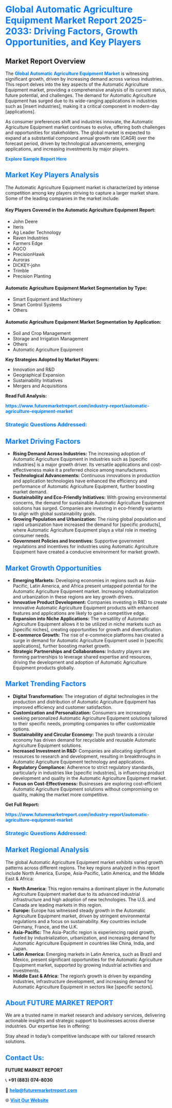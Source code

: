 <h1 style="color: #007BFF;">Global Automatic Agriculture Equipment Market Report 2025-2033: Driving Factors, Growth Opportunities, and Key Players</h1>

<section id="overview">
<h2>Market Report Overview</h2>
<p>The <a href="https://www.futuremarketreport.com/industry-report/automatic-agriculture-equipment-market" style="color: #007BFF; text-decoration: none;"><strong>Global Automatic Agriculture Equipment Market</strong></a> is witnessing significant growth, driven by increasing demand across various industries. This report delves into the key aspects of the Automatic Agriculture Equipment market, providing a comprehensive analysis of its current status, future potential, and challenges. The demand for Automatic Agriculture Equipment has surged due to its wide-ranging applications in industries such as [insert industries], making it a critical component in modern-day [applications].</p>
<p>As consumer preferences shift and industries innovate, the Automatic Agriculture Equipment market continues to evolve, offering both challenges and opportunities for stakeholders. The global market is expected to expand at a substantial compound annual growth rate (CAGR) over the forecast period, driven by technological advancements, emerging applications, and increasing investments by major players.</p>
</section>

<section id="overview">
<p><a href="https://www.futuremarketreport.com/request-sample/reportId=112780" style="color: #007BFF; text-decoration: none;"><strong>Explore Sample Report Here</strong></a></p>
</section>

<section id="key-players">
<h2 style="color: #007BFF;">Market Key Players Analysis</h2>
<p>The Automatic Agriculture Equipment market is characterized by intense competition among key players striving to capture a larger market share. Some of the leading companies in the market include:</p>
<h4>Key Players Covered in the Automatic Agriculture Equipment Report:</h4>
<ul><li>John Deere</li><li>Iteris</li><li>Ag Leader Technology</li><li>Raven Industries</li><li>Farmers Edge</li><li>AGCO</li><li>PrecisionHawk</li><li>Auroras</li><li>DICKEY-john</li><li>Trimble</li><li>Precision Planting</li></ul>
<h4>Automatic Agriculture Equipment Market Segmentation by Type:</h4>
<ul><li>Smart Equipment and Machinery</li><li>Smart Control Systems</li><li>Others</li></ul>

<h4>Automatic Agriculture Equipment Market Segmentation by Application:</h4>
<ul><li>Soil and Crop Management</li><li>Storage and Irrigation Management</li><li>Others</li><li>Automatic Agriculture Equipment</li></ul>
<p><strong>Key Strategies Adopted by Market Players:</strong></p>
<ul>
<li>Innovation and R&D</li>
<li>Geographical Expansion</li>
<li>Sustainability Initiatives</li>
<li>Mergers and Acquisitions</li>
</ul>
</section>

<section>
<p><strong>Read Full Analysis: </strong></p><a href="https://www.futuremarketreport.com/industry-report/automatic-agriculture-equipment-market" style="color: #007BFF; text-decoration: none;"><strong>https://www.futuremarketreport.com/industry-report/automatic-agriculture-equipment-market</strong></a>
<h3 style="color: #007BFF;">Strategic Questions Addressed:</h3>
</section>

<section id="driving-factors">
<h2 style="color: #007BFF;">Market Driving Factors</h2>
<ul>
<li><strong>Rising Demand Across Industries:</strong> The increasing adoption of Automatic Agriculture Equipment in industries such as [specific industries] is a major growth driver. Its versatile applications and cost-effectiveness make it a preferred choice among manufacturers.</li>
<li><strong>Technological Advancements:</strong> Continuous innovations in production and application technologies have enhanced the efficiency and performance of Automatic Agriculture Equipment, further boosting market demand.</li>
<li><strong>Sustainability and Eco-Friendly Initiatives:</strong> With growing environmental concerns, the demand for sustainable Automatic Agriculture Equipment solutions has surged. Companies are investing in eco-friendly variants to align with global sustainability goals.</li>
<li><strong>Growing Population and Urbanization:</strong> The rising global population and rapid urbanization have increased the demand for [specific products], where Automatic Agriculture Equipment plays a vital role in meeting consumer needs.</li>
<li><strong>Government Policies and Incentives:</strong> Supportive government regulations and incentives for industries using Automatic Agriculture Equipment have created a conducive environment for market growth.</li>
</ul>
</section>

<section id="growth-opportunities">
<h2 style="color: #007BFF;">Market Growth Opportunities</h2>
<ul>
<li><strong>Emerging Markets:</strong> Developing economies in regions such as Asia-Pacific, Latin America, and Africa present untapped potential for the Automatic Agriculture Equipment market. Increasing industrialization and urbanization in these regions are key growth drivers.</li>
<li><strong>Innovative Product Development:</strong> Companies investing in R&D to create innovative Automatic Agriculture Equipment products with enhanced features and applications are likely to gain a competitive edge.</li>
<li><strong>Expansion into Niche Applications:</strong> The versatility of Automatic Agriculture Equipment allows it to be utilized in niche markets such as [specific niches], creating opportunities for growth and diversification.</li>
<li><strong>E-commerce Growth:</strong> The rise of e-commerce platforms has created a surge in demand for Automatic Agriculture Equipment used in [specific applications], further boosting market growth.</li>
<li><strong>Strategic Partnerships and Collaborations:</strong> Industry players are forming partnerships to leverage shared expertise and resources, driving the development and adoption of Automatic Agriculture Equipment products globally.</li>
</ul>
</section>

<section id="trending-factors">
<h2 style="color: #007BFF;">Market Trending Factors</h2>
<ul>
<li><strong>Digital Transformation:</strong> The integration of digital technologies in the production and distribution of Automatic Agriculture Equipment has improved efficiency and customer satisfaction.</li>
<li><strong>Customization and Personalization:</strong> Consumers are increasingly seeking personalized Automatic Agriculture Equipment solutions tailored to their specific needs, prompting companies to offer customizable options.</li>
<li><strong>Sustainability and Circular Economy:</strong> The push towards a circular economy has driven demand for recyclable and reusable Automatic Agriculture Equipment solutions.</li>
<li><strong>Increased Investment in R&D:</strong> Companies are allocating significant resources to research and development, resulting in breakthroughs in Automatic Agriculture Equipment technology and applications.</li>
<li><strong>Regulatory Compliance:</strong> Adherence to strict regulatory standards, particularly in industries like [specific industries], is influencing product development and quality in the Automatic Agriculture Equipment market.</li>
<li><strong>Focus on Cost-Effectiveness:</strong> Businesses are exploring cost-efficient Automatic Agriculture Equipment solutions without compromising on quality, making the market more competitive.</li>
</ul>
</section>

<section>
<p><strong>Get Full Report: </strong></p><a href="https://www.futuremarketreport.com/industry-report/automatic-agriculture-equipment-market" style="color: #007BFF; text-decoration: none;"><strong>https://www.futuremarketreport.com/industry-report/automatic-agriculture-equipment-market</strong></a>
<h3 style="color: #007BFF;">Strategic Questions Addressed:</h3>
</section>


<section id="regional-analysis">
<h2 style="color: #007BFF;">Market Regional Analysis</h2>
<p>The global Automatic Agriculture Equipment market exhibits varied growth patterns across different regions. The key regions analyzed in this report include North America, Europe, Asia-Pacific, Latin America, and the Middle East & Africa:</p>
<ul>
<li><strong>North America:</strong> This region remains a dominant player in the Automatic Agriculture Equipment market due to its advanced industrial infrastructure and high adoption of new technologies. The U.S. and Canada are leading markets in this region.</li>
<li><strong>Europe:</strong> Europe has witnessed steady growth in the Automatic Agriculture Equipment market, driven by stringent environmental regulations and a focus on sustainability. Key countries include Germany, France, and the U.K.</li>
<li><strong>Asia-Pacific:</strong> The Asia-Pacific region is experiencing rapid growth, fueled by industrialization, urbanization, and increasing demand for Automatic Agriculture Equipment in countries like China, India, and Japan.</li>
<li><strong>Latin America:</strong> Emerging markets in Latin America, such as Brazil and Mexico, present significant opportunities for the Automatic Agriculture Equipment market, supported by growing industrial activities and investments.</li>
<li><strong>Middle East & Africa:</strong> The region’s growth is driven by expanding industries, infrastructure development, and increasing demand for Automatic Agriculture Equipment in sectors like [specific sectors].</li>
</ul>
</section>

<footer>
<h2 style="color: #007BFF;">About FUTURE MARKET REPORT</h2>
<p>We are a trusted name in market research and advisory services, delivering actionable insights and strategic support to businesses across diverse industries. Our expertise lies in offering:</p>

<p>Stay ahead in today’s competitive landscape with our tailored research solutions.</p>

<h2 style="color: #007BFF;">Contact Us:</h2>
<p><strong>FUTURE MARKET REPORT</strong></p>
<p>📞 <strong>+91 (883) 074-8030</strong></p>
<p>📧 <strong><a href="mailto:help@futuremarketreport.com" style="color: #007BFF;">help@futuremarketreport.com</a></strong></p>
<p>🌐 <strong><a href="https://www.futuremarketreport.com/" style="color: #007BFF;">Visit Our Website</a></strong></p>
</footer>